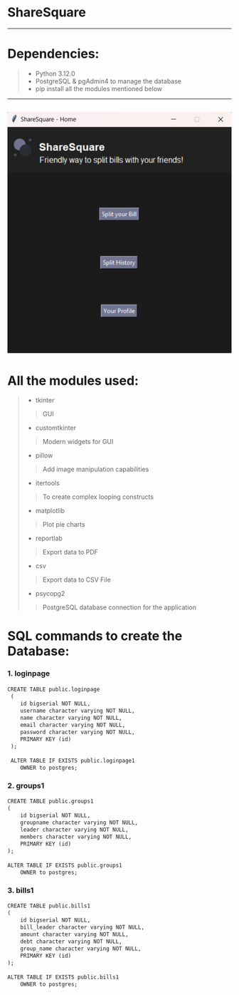 # ShareSquare
-----------------------
# Dependencies:
>+ Python 3.12.0 
>+ PostgreSQL & pgAdmin4 to manage the database
>+ pip install all the modules mentioned below
-----------------------
![Alt text](image.png)
-----------------------

# All the modules used:
>+ tkinter
>> GUI
>+ customtkinter
>> Modern widgets for GUI
>+ pillow
>> Add image manipulation capabilities 
>+ itertools
>> To create complex looping constructs
>+ matplotlib 
>> Plot pie charts
>+ reportlab
>> Export data to PDF
>+ csv 
>> Export data to CSV File
>+ psycopg2
>> PostgreSQL database connection for the application

# SQL commands to create the Database:
### 1. loginpage
```
CREATE TABLE public.loginpage
 (
    id bigserial NOT NULL,
    username character varying NOT NULL,
    name character varying NOT NULL,
    email character varying NOT NULL,
    password character varying NOT NULL,
    PRIMARY KEY (id)
 );

 ALTER TABLE IF EXISTS public.loginpage1
    OWNER to postgres;
```
### 2. groups1
```
CREATE TABLE public.groups1
(
    id bigserial NOT NULL,
    groupname character varying NOT NULL,
    leader character varying NOT NULL,
    members character varying NOT NULL,
    PRIMARY KEY (id)
);

ALTER TABLE IF EXISTS public.groups1
    OWNER to postgres;
```

### 3. bills1
```
CREATE TABLE public.bills1
(
    id bigserial NOT NULL,
    bill_leader character varying NOT NULL,
    amount character varying NOT NULL,
    debt character varying NOT NULL,
    group_name character varying NOT NULL,
    PRIMARY KEY (id)
);

ALTER TABLE IF EXISTS public.bills1
    OWNER to postgres;
```